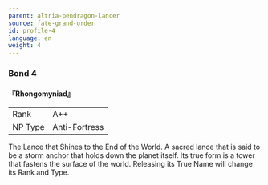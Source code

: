 ```yaml
---
parent: altria-pendragon-lancer
source: fate-grand-order
id: profile-4
language: en
weight: 4
---
```


### Bond 4

#### 『Rhongomyniad』

<table>
  <tr><td>Rank</td><td>A++</td></tr>
  <tr><td>NP Type</td><td>Anti-Fortress</td></tr>
</table>

The Lance that Shines to the End of the World.
A sacred lance that is said to be a storm anchor that holds down the planet itself.
Its true form is a tower that fastens the surface of the world. Releasing its True Name will change its Rank and Type.
